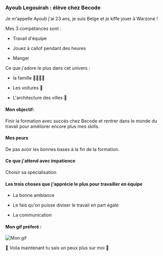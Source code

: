 ### Ayoub Legouirah : élève chez Becode 
Je m'appelle Ayoub j'ai 23 ans, je suis Belge et je kiffe jouer à Warzone !

Mes 3 compétances sont : 
- Travail d'équipe
* Jouez à callof pendant des heures
+ Manger

Ce que j'adore le plus dans cet univers : 
- la famille :family_man_woman_boy_boy:
* Les voitures :car:
+ L'architecture des villes :japanese_castle:

#### Mon objectif: 

Finir la formation avec succés chez Becode et rentrer dans le monde du travail pour améliorer encore plus mes skills.

#### Mes peurs

De pas avoir les bonnes bases à la fin de la formation.

#### Ce que j'attend avec impatience

Choisir sa spécialisation 

#### Les trois choses que j'apprécie le plus pour travailler en équipe

- La bonne ambiance
* Le fais qu'on puisse diviser le travail en part égale
+ La communication

#### Mon gif préferé :

![Mon gif](https://i.pinimg.com/originals/59/cd/9c/59cd9ce8ba4b9ebabda18552823bc8ac.gif)

:information_desk_person: Voila maintenant tu sais un peux plus sur moi :muscle: